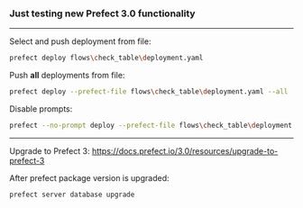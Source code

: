 ### Just testing new Prefect 3.0 functionality

---

Select and push deployment from file:
```bash
prefect deploy flows\check_table\deployment.yaml
```
Push **all** deployments from file:
```bash
prefect deploy --prefect-file flows\check_table\deployment.yaml --all
```
Disable prompts:
```bash
prefect --no-prompt deploy --prefect-file flows\check_table\deployment.yaml --all
```

---

Upgrade to Prefect 3: https://docs.prefect.io/3.0/resources/upgrade-to-prefect-3

After prefect package version is upgraded:
```bash
prefect server database upgrade
```
